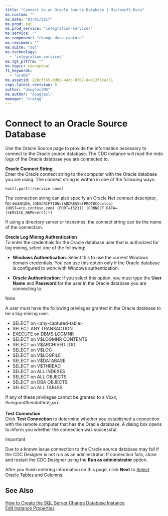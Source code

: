 ```yaml
---
title: "Connect to an Oracle Source Database | Microsoft Docs"
ms.custom: ""
ms.date: "03/01/2017"
ms.prod: sql
ms.prod_service: "integration-services"
ms.service: ""
ms.component: "change-data-capture"
ms.reviewer: ""
ms.suite: "sql"
ms.technology: 
  - "integration-services"
ms.tgt_pltfrm: ""
ms.topic: conceptual
f1_keywords: 
  - "oraDb"
ms.assetid: 220cf555-0db2-443c-8f87-8e413f3ca731
caps.latest.revision: 8
author: "douglaslMS"
ms.author: "douglasl"
manager: "craigg"
---
```

# Connect to an Oracle Source Database
  Use the Oracle Source page to provide the information necessary to connect to the Oracle source database. The CDC instance will read the redo logs of the Oracle database you are connected to.  
  
 **Oracle Connect String**  
 Enter the Oracle connect string to the computer with the Oracle database you are using. The connect string is written in one of the following ways:  
  
 `host[:port][/service name]`  
  
 The connection string can also specify an Oracle Net connect descriptor, for example, `(DESCRIPTION=(ADDRESS=(PROTOCOL=tcp) (HOST=erp.contoso.com) (PORT=1521)) (CONNECT_DATA=(SERVICE_NAME=orcl)))`  
  
 If using a directory server or tnsnames, the connect string can be the name of the connection.  
  
 **Oracle Log Mining Authentication**  
 To enter the credentials for the Oracle database user that is authorized for log mining, select one of the following:  
  
-   **Windows Authentication**: Select this to use the current Windows domain credentials. You can use this option only if the Oracle database is configured to work with Windows authentication.  
  
-   **Oracle Authentication**: If you select this option, you must type the **User Name** and **Password** for the user in the Oracle database you are connecting to.  
  
> [!NOTE]  
>  A user must have the following privileges granted in the Oracle database to be a log-mining user.  
>   
>  -   SELECT on \<any-captured-table>  
> -   SELECT ANY TRANSACTION  
> -   EXECUTE on DBMS LOGMNR  
> -   SELECT on V$LOGMNR CONTENTS  
> -   SELECT on V$ARCHIVED LOG  
> -   SELECT on V$LOG  
> -   SELECT on V$LOGFILE  
> -   SELECT on V$DATABASE  
> -   SELECT on V$THREAD  
> -   SELECT on ALL INDEXES  
> -   SELECT on ALL OBJECTS  
> -   SELECT on DBA OBJECTS  
> -   SELECT on ALL TABLES  
>   
>  If any of these privileges cannot be granted to a V$xxx, then grant them to the V_S$xxx.  
  
 **Test Connection**  
 Click **Test Connection** to determine whether you established a connection with the remote computer that has the Oracle database. A dialog box opens to inform you whether the connection was successful.  
  
> [!IMPORTANT]  
>  Due to a known issue connection to the Oracle source database may fail if the CDC Designer is not run as an administrator. If connection fails, close and restart the CDC Designer using the **Run as administrator** option.  
  
 After you finish entering information on this page, click **Next** to [Select Oracle Tables and Columns](../../integration-services/change-data-capture/select-oracle-tables-and-columns.md).  
  
## See Also  
 [How to Create the SQL Server Change Database Instance](../../integration-services/change-data-capture/how-to-create-the-sql-server-change-database-instance.md)   
 [Edit Instance Properties](../../integration-services/change-data-capture/edit-instance-properties.md)  
  
  

